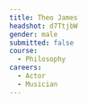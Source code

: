 ```yaml
---
title: Theo James
headshot: d7TtjbW
gender: male
submitted: false
course: 
  - Philosophy
careers:
  - Actor
  - Musician
---
```


